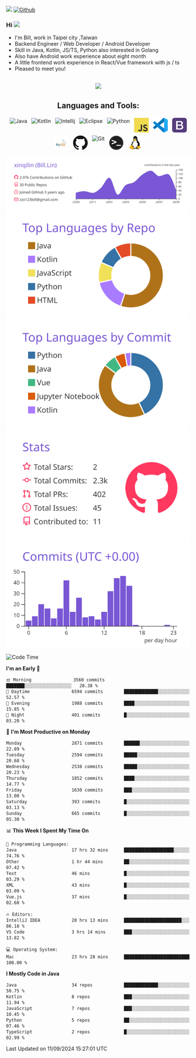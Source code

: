  
![](https://visitor-badge.laobi.icu/badge?page_id=xinqilin.xinqilin)
[![Github](https://img.shields.io/github/followers/xinqilin?label=Follow&style=social)](https://github.com/xinqilin)

### Hi <img src="https://raw.githubusercontent.com/MartinHeinz/MartinHeinz/master/wave.gif" width="35px">

- I'm Bill, work in Taipei city ,Taiwan
- Backend Engineer / Web Developer / Android Developer
- Skill in Java, Kotlin, JS/TS, Python also interested in Golang
- Also have Android work experience about eight month
- A little frontend work experience in React/Vue framework with js / ts
- Pleased to meet you!


<br />

<div align="center">
<img src="https://github-profile-trophy.vercel.app/?username=xinqilin&column=5&margin-w=15&margin-h=15" />

## Languages and Tools:
<p align="center">
<img alt="Java" src="https://raw.githubusercontent.com/jmnote/z-icons/master/svg/java.svg" height="40" style="vertical-align:top; margin:4px">
<img alt="Kotlin" src="https://img.icons8.com/color/48/000000/kotlin.png" height="40" style="vertical-align:top; margin:4px">
<img alt="Intellij" src="https://img.icons8.com/color/48/000000/intellij-idea.png" height="40" style="vertical-align:top; margin:4px"/>
<img alt="Eclipse" src="https://img.icons8.com/ios-filled/50/000000/java-eclipse.png" height="40" style="vertical-align:top; margin:4px"/>
<img alt="Python" height="40" style="vertical-align:top; margin:4px" src="https://cdn.jsdelivr.net/gh/devicons/devicon/icons/python/python-plain.svg" />
<img alt="Javascript" src="https://raw.githubusercontent.com/github/explore/80688e429a7d4ef2fca1e82350fe8e3517d3494d/topics/javascript/javascript.png" height="40" style="vertical-align:top; margin:4px">
<img alt="VS Code" src="https://raw.githubusercontent.com/github/explore/80688e429a7d4ef2fca1e82350fe8e3517d3494d/topics/visual-studio-code/visual-studio-code.png"  height="40" style="vertical-align:top; margin:4px">
<img alt="Bootstrap"  src="https://raw.githubusercontent.com/github/explore/80688e429a7d4ef2fca1e82350fe8e3517d3494d/topics/bootstrap/bootstrap.png" height="40" style="vertical-align:top; margin:4px">
<img alt="MySQL"src="https://raw.githubusercontent.com/github/explore/80688e429a7d4ef2fca1e82350fe8e3517d3494d/topics/mysql/mysql.png" height="40" style="vertical-align:top; margin:4px">
<img alt="Github" src="https://raw.githubusercontent.com/github/explore/78df643247d429f6cc873026c0622819ad797942/topics/github/github.png" height="40" style="vertical-align:top; margin:4px">

<img alt="Git" src="https://raw.githubusercontent.com/jmnote/z-icons/master/svg/git.svg" height="40" style="vertical-align:top; margin:4px">
<img alt="Terminal" src="https://raw.githubusercontent.com/github/explore/80688e429a7d4ef2fca1e82350fe8e3517d3494d/topics/terminal/terminal.png" height="40" style="vertical-align:top; margin:4px">
<img alt="Linux" src="https://raw.githubusercontent.com/github/explore/80688e429a7d4ef2fca1e82350fe8e3517d3494d/topics/linux/linux.png" height="40" style="vertical-align:top; margin:4px" alt="Windows" height="40" style="vertical-align:top; margin:4px">
</p>

<!-- <p align="center"><img  src="https://leetcode.card.workers.dev/?username=xinqilin&theme=auto" alt="xinqilin-leetcode" /></p> -->

<!-- <div width="100%">   
 <a href="https://readme-stats-cfgj2cxdy.vercel.app/api?username=xinqilin&count_private=true&show_icons=true&theme=algolia">
   <img  align="left" src="https://github-readme-stats.vercel.app/api?username=xinqilin&show_icons=true&theme=algolia&card_width=4" width="400"/>
 </a>
 <a href="https://readme-stats-cfgj2cxdy.vercel.app/api/top-langs/?username=xinqilin&hide=php,html,css&theme=algolia">
  <img  align="right" src="https://github-readme-stats.vercel.app/api/top-langs/?username=xinqilin&hide=html,css&theme=algolia&langs_count=10&layout=compact" />
 </a>
</div> -->

[![](https://raw.githubusercontent.com/xinqilin/xinqilin/master/profile-summary-card-output/buefy/0-profile-details.svg)](https://github.com/vn7n24fzkq/github-profile-summary-cards)
[![](https://raw.githubusercontent.com/xinqilin/xinqilin/master/profile-summary-card-output/buefy/1-repos-per-language.svg)](https://github.com/vn7n24fzkq/github-profile-summary-cards) 
[![](https://raw.githubusercontent.com/xinqilin/xinqilin/master/profile-summary-card-output/buefy/2-most-commit-language.svg)](https://github.com/vn7n24fzkq/github-profile-summary-cards)
[![](https://raw.githubusercontent.com/xinqilin/xinqilin/master/profile-summary-card-output/buefy/3-stats.svg)](https://github.com/vn7n24fzkq/github-profile-summary-cards) 
[![](https://raw.githubusercontent.com/xinqilin/xinqilin/master/profile-summary-card-output/buefy/4-productive-time.svg)](https://github.com/vn7n24fzkq/github-profile-summary-cards)

</div>
 
<!--START_SECTION:waka-->
![Code Time](http://img.shields.io/badge/Code%20Time-3%2C177%20hrs%2042%20mins-blue)

**I'm an Early 🐤** 

```text
🌞 Morning                3560 commits        ███████░░░░░░░░░░░░░░░░░░   28.38 % 
🌆 Daytime                6594 commits        █████████████░░░░░░░░░░░░   52.57 % 
🌃 Evening                1988 commits        ████░░░░░░░░░░░░░░░░░░░░░   15.85 % 
🌙 Night                  401 commits         █░░░░░░░░░░░░░░░░░░░░░░░░   03.20 % 
```
📅 **I'm Most Productive on Monday** 

```text
Monday                   2871 commits        ██████░░░░░░░░░░░░░░░░░░░   22.89 % 
Tuesday                  2594 commits        █████░░░░░░░░░░░░░░░░░░░░   20.68 % 
Wednesday                2538 commits        █████░░░░░░░░░░░░░░░░░░░░   20.23 % 
Thursday                 1852 commits        ████░░░░░░░░░░░░░░░░░░░░░   14.77 % 
Friday                   1630 commits        ███░░░░░░░░░░░░░░░░░░░░░░   13.00 % 
Saturday                 393 commits         █░░░░░░░░░░░░░░░░░░░░░░░░   03.13 % 
Sunday                   665 commits         █░░░░░░░░░░░░░░░░░░░░░░░░   05.30 % 
```


📊 **This Week I Spent My Time On** 

```text
💬 Programming Languages: 
Java                     17 hrs 32 mins      ███████████████████░░░░░░   74.76 % 
Other                    1 hr 44 mins        ██░░░░░░░░░░░░░░░░░░░░░░░   07.42 % 
Text                     46 mins             █░░░░░░░░░░░░░░░░░░░░░░░░   03.29 % 
XML                      43 mins             █░░░░░░░░░░░░░░░░░░░░░░░░   03.09 % 
Vue.js                   37 mins             █░░░░░░░░░░░░░░░░░░░░░░░░   02.68 % 

🔥 Editors: 
IntelliJ IDEA            20 hrs 13 mins      ██████████████████████░░░   86.18 % 
VS Code                  3 hrs 14 mins       ███░░░░░░░░░░░░░░░░░░░░░░   13.82 % 

💻 Operating System: 
Mac                      23 hrs 28 mins      █████████████████████████   100.00 % 
```

**I Mostly Code in Java** 

```text
Java                     34 repos            █████████████░░░░░░░░░░░░   50.75 % 
Kotlin                   8 repos             ███░░░░░░░░░░░░░░░░░░░░░░   11.94 % 
JavaScript               7 repos             ███░░░░░░░░░░░░░░░░░░░░░░   10.45 % 
Python                   5 repos             ██░░░░░░░░░░░░░░░░░░░░░░░   07.46 % 
TypeScript               2 repos             █░░░░░░░░░░░░░░░░░░░░░░░░   02.99 % 
```




 Last Updated on 11/09/2024 15:27:01 UTC
<!--END_SECTION:waka-->
 
 
<!-- <img src="https://wakatime.com/share/@abb22933-8532-4f24-8a13-e9e97bfee0f0/e937d23b-e152-4ff2-8509-e5b981912493.svg"  alt="Coding Chart" style="border-radius: 10px;border: solid 10px;" /> -->



